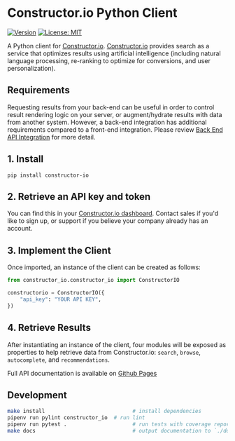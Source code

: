# Constructor.io Python Client

[![Version](https://img.shields.io/pypi/v/constructor-io.svg)](https://pypi.python.org/pypi/constructor-io)
[![License: MIT](https://img.shields.io/badge/License-MIT-green.svg)](https://opensource.org/licenses/MIT)

A Python client for [Constructor.io](http://constructor.io/). [Constructor.io](http://constructor.io/) provides search as a service that optimizes results using artificial intelligence (including natural language processing, re-ranking to optimize for conversions, and user personalization).

## Requirements

Requesting results from your back-end can be useful in order to control result rendering logic on your server, or augment/hydrate results with data from another system. However, a back-end integration has additional requirements compared to a front-end integration. Please review [Back End API Integration](https://constructorio.zendesk.com/hc/en-us/articles/360047993194-Back-end-API-Integration) for more detail.

## 1. Install

```
pip install constructor-io
```

## 2. Retrieve an API key and token

You can find this in your [Constructor.io dashboard](https://constructor.io/dashboard). Contact sales if you'd like to sign up, or support if you believe your company already has an account.

## 3. Implement the Client

Once imported, an instance of the client can be created as follows:

```python
from constructor_io.constructor_io import ConstructorIO

constructorio = ConstructorIO({
    "api_key": "YOUR API KEY",
})
```

## 4. Retrieve Results

After instantiating an instance of the client, four modules will be exposed as properties to help retrieve data from Constructor.io: `search`, `browse`, `autocomplete`, and `recommendations`.

Full API documentation is available on [Github Pages](https://constructor-io.github.io/constructorio-python)

## Development

```bash
make install                            # install dependencies
pipenv run pylint constructor_io  # run lint
pipenv run pytest .                     # run tests with coverage report
make docs                               # output documentation to `./docs` directory
```


